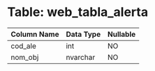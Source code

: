 # Table: web_tabla_alerta

| Column Name | Data Type | Nullable |
|-------------|-----------|----------|
| cod_ale | int | NO |
| nom_obj | nvarchar | NO |
